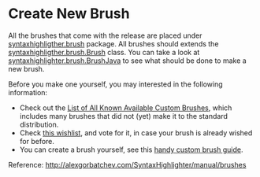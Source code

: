 # Create New Brush #

All the brushes that come with the release are placed under [syntaxhighligther.brush](http://java-syntax-highlighter.googlecode.com/svn/trunk/javadoc/syntaxhighlighter/brush/package-summary.html) package. All brushes should extends the [syntaxhighligther.brush.Brush](http://java-syntax-highlighter.googlecode.com/svn/trunk/javadoc/syntaxhighlighter/brush/Brush.html) class. You can take a look at [syntaxhighlighter.brush.BrushJava](http://code.google.com/p/java-syntax-highlighter/source/browse/trunk/src/syntaxhighlighter/brush/BrushJava.java) to see what should be done to make a new brush.

Before you make one yourself, you may interested in the following information:
  * Check out the [List of All Known Available Custom Brushes](http://www.undermyhat.org/blog/2009/09/list-of-brushes-syntaxhighligher/), which includes many brushes that did not (yet) make it to the standard distribution.
  * Check [this wishlist](http://www.undermyhat.org/blog/2009/09/list-of-brushes-syntaxhighligher/#wishes), and vote for it, in case your brush is already wished for before.
  * You can create a brush yourself, see this [handy custom brush guide](http://alexgorbatchev.com/SyntaxHighlighter/manual/brushes/custom.html).

Reference: http://alexgorbatchev.com/SyntaxHighlighter/manual/brushes